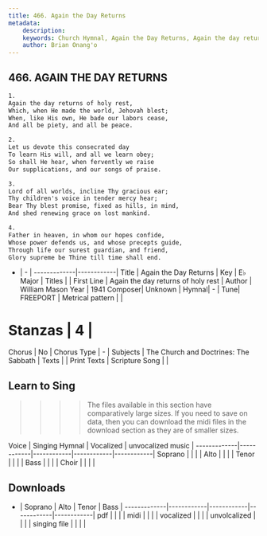 ```yaml
---
title: 466. Again the Day Returns
metadata:
    description: 
    keywords: Church Hymnal, Again the Day Returns, Again the day returns of holy rest, 
    author: Brian Onang'o
---
```



## 466. AGAIN THE DAY RETURNS

```txt
1.
Again the day returns of holy rest, 
Which, when He made the world, Jehovah blest; 
When, like His own, He bade our labors cease, 
And all be piety, and all be peace. 

2.
Let us devote this consecrated day 
To learn His will, and all we learn obey; 
So shall He hear, when fervently we raise 
Our supplications, and our songs of praise. 

3.
Lord of all worlds, incline Thy gracious ear; 
Thy children's voice in tender mercy hear; 
Bear Thy blest promise, fixed as hills, in mind, 
And shed renewing grace on lost mankind. 

4.
Father in heaven, in whom our hopes confide, 
Whose power defends us, and whose precepts guide, 
Through life our surest guardian, and friend, 
Glory supreme be Thine till time shall end.
```

- |   -  |
-------------|------------|
Title | Again the Day Returns |
Key | E♭ Major |
Titles |  |
First Line | Again the day returns of holy rest |
Author | William Mason
Year | 1941
Composer| Unknown |
Hymnal|  - |
Tune| FREEPORT |
Metrical pattern | |
# Stanzas | 4 |
Chorus | No |
Chorus Type | - |
Subjects | The Church and Doctrines: The Sabbath |
Texts |  |
Print Texts | 
Scripture Song |  |
  
## Learn to Sing

>>>> The files available in this section have comparatively large sizes. If you need to save on data, then you can download the midi files in the download section as they are of smaller sizes.

Voice |  Singing Hymnal | Vocalized | unvocalized music |
-------------|------------|------------|------------|------------|
Soprano | | | |
Alto | | | |
Tenor | | | |
Bass | | | |
Choir | | | |

## Downloads

- |  Soprano | Alto | Tenor | Bass |
-------------|------------|------------|------------|------------|
pdf | | | |
midi | | | |
vocalized | | | |
unvolcalized | | | |
singing file | | | |
  